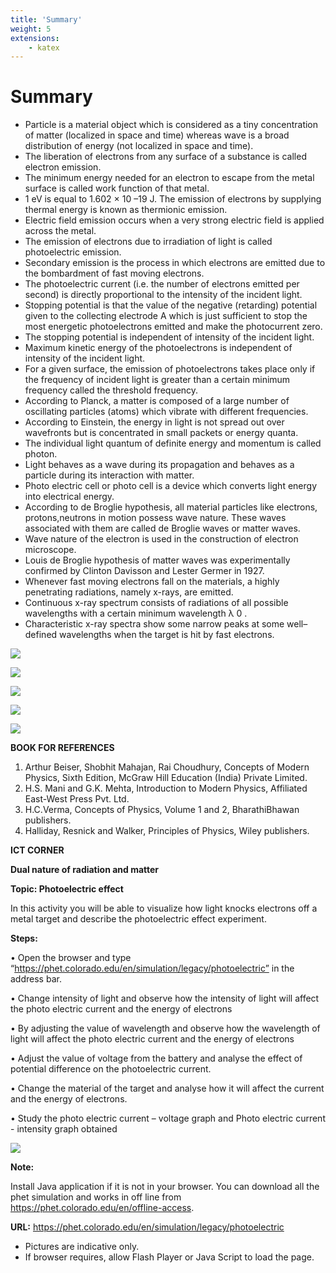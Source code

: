 ```yaml
---
title: 'Summary'
weight: 5
extensions:
    - katex
---
```


# **Summary**
- Particle is a material object which is considered as a tiny concentration of matter (localized in space and time) whereas wave is a broad distribution of energy (not localized in space and time).
- The liberation of electrons from any surface of a substance is called electron emission.
- The minimum energy needed for an electron to escape from the metal surface is called work function of that metal. 
- 1 eV is equal to 1.602 × 10 –19 J. The emission of electrons by supplying thermal energy is known as thermionic emission.
- Electric field emission occurs when a very strong electric field is applied across the metal.
- The emission of electrons due to irradiation of light is called photoelectric emission.
- Secondary emission is the process in which electrons are emitted due to the bombardment of fast moving electrons.
- The photoelectric current (i.e. the number of electrons emitted per second) is directly
proportional to the intensity of the incident light.
- Stopping potential is that the value of the negative (retarding) potential given to the collecting electrode A which is just sufficient to stop the most energetic photoelectrons emitted and make the photocurrent zero.
- The stopping potential is independent of intensity of the incident light.
- Maximum kinetic energy of the photoelectrons is independent of intensity of the incident light.
- For a given surface, the emission of photoelectrons takes place only if the frequency of incident light is greater than a certain minimum frequency called the threshold frequency.
- According to Planck, a matter is composed of a large number of oscillating particles (atoms) which vibrate with different frequencies.
- According to Einstein, the energy in light is not spread out over wavefronts but is concentrated in small packets or energy quanta.
- The individual light quantum of definite energy and momentum is called photon. 
- Light behaves as a wave during its propagation and behaves as a particle during its interaction with matter.
- Photo electric cell or photo cell is a device which converts light energy into electrical energy.
- According to de Broglie hypothesis, all material particles like electrons, protons,neutrons in motion possess wave nature. These waves associated with them are called de Broglie waves or matter waves.
- Wave nature of the electron is used in the construction of electron microscope.
- Louis de Broglie hypothesis of matter waves was experimentally confirmed by Clinton Davisson and Lester Germer in 1927.
- Whenever fast moving electrons fall on the materials, a highly penetrating radiations, namely x-rays, are emitted.
- Continuous x-ray spectrum consists of radiations of all possible wavelengths with a certain minimum wavelength λ 0 .
- Characteristic x-ray spectra show some narrow peaks at some well–defined wavelengths when the target is hit by fast electrons.

![](8.31.png "")

![](8.32.png "")

![](8.33.png "")

![](8.34.png "")

![](8.35.png "")

**BOOK FOR REFERENCES**
1. Arthur Beiser, Shobhit Mahajan, Rai Choudhury, Concepts of Modern Physics, Sixth 
Edition, McGraw Hill Education (India) Private Limited.
2. H.S. Mani and G.K. Mehta, Introduction to Modern Physics, Affiliated East-West Press 
Pvt. Ltd.
3. H.C.Verma, Concepts of Physics, Volume 1 and 2, BharathiBhawan publishers. 
4. Halliday, Resnick and Walker, Principles of Physics, Wiley publishers. 


**ICT CORNER**

**Dual nature of radiation and matter**

**Topic: Photoelectric effect**

In this activity you will be able to visualize how
light knocks electrons off a metal target and
describe the photoelectric effect experiment.

**Steps:**

• Open the browser and type “https://phet.colorado.edu/en/simulation/legacy/photoelectric” in the
address bar.

• Change intensity of light and observe how the intensity of light will affect the photo electric current
and the energy of electrons

• By adjusting the value of wavelength and observe how the wavelength of light will affect the photo
electric current and the energy of electrons

• Adjust the value of voltage from the battery and analyse the effect of potential difference on the
photoelectric current.

• Change the material of the target and analyse how it will affect the current and the energy of electrons.

• Study the photo electric current – voltage graph and Photo electric current - intensity graph obtained 

![](8.36.png "")

**Note:**

Install Java application if it is not in your browser.
You can download all the phet simulation and works in off line from https://phet.colorado.edu/en/offline-access.

**URL:**
https://phet.colorado.edu/en/simulation/legacy/photoelectric


* Pictures are indicative only.
* If browser requires, allow Flash Player or Java Script to load the page.
